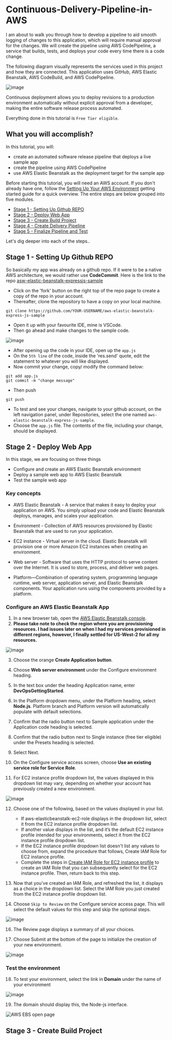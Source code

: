 # Continuous-Delivery-Pipeline-in-AWS
I am about to walk you through how to develop a pipeline to aid smooth logging of changes to this application, which will require manual approval for the changes. We will create the pipeline using AWS CodePipeline, a service that builds, tests, and deploys your code every time there is a code change.

The following diagram visually represents the services used in this project and how they are connected. This application uses GitHub, AWS Elastic Beanstalk, AWS CodeBuild, and AWS CodePipeline.

![image](https://github.com/Elizzy01/Continuous-Delivery-Pipeline-in-AWS/assets/98459984/124cb918-e497-405b-b7ad-2205877d2d45)

Continuous deployment allows you to deploy revisions to a production environment automatically without explicit approval from a developer, making the entire software release process automated.

Everything done in this tutorial is `Free Tier eligible`.

## What you will accomplish?
In this tutorial, you will:
- create an automated software release pipeline that deploys a live sample app
- create the pipeline using AWS CodePipeline
- use AWS Elastic Beanstalk as the deployment target for the sample app

Before starting this tutorial, you will need an AWS account. If you don't already have one, follow the [Setting Up Your AWS Environment](https://aws.amazon.com/getting-started/guides/setup-environment/) getting started guide for a quick overview. The entire steps are below grouped into five modules.

- [Stage 1 - Setting Up Github REPO](#step-1---setting-up-github-repo)
- [Stage 2 - Deploy Web App](#step-2---deploy-web-app)
- [Stage 3 - Create Build Project](#step-3---create-build-project)
- [Stage 4 - Create Delivery Pipeline](#step-4---create-delivery-pipeline)
- [Stage 5 - Finalize Pipeline and Test](#step-5---finalize-pipeline-and-test)

Let's dig deeper into each of the steps..

## Stage 1 - Setting Up Github REPO
So basically my app was already on a github repo. If it were to be a native AWS architecture, we would rather use **CodeCommit**. Here is the link to the repo [asw-elastic-beanstalk-expressjs-sample](https://github.com/aws-samples/aws-elastic-beanstalk-express-js-sample)

- Click on the 'fork' button on the right top of the repo page to create a copy of the repo in your account.
- Thereafter, clone the repository to have a copy on your local machine.
```
git clone https://github.com/YOUR-USERNAME/aws-elastic-beanstalk-express-js-sample
```
- Open it up with your favourite IDE, mine is VSCode.
- Then go ahead and make changes to the sample code.

![image](https://github.com/user-attachments/assets/f17ec920-a281-4d55-ba8c-18ccbf520aca)

- After opening up the code in your IDE, open up the `app.js` 
- On the `5th line` of the code, inside the 'res.send' quote, edit the statement to whatever you will like displayed.
- Now commit your change, copy/ modify the command below:
```
git add app.js
git commit -m "change message"
```
- Then push
```
git push
```
- To test and see your changes, navigate to your github account, on the left navigation panel, under Repositories, select the one named `aws-elastic-beanstalk-express-js-sample`.
- Choose the `app.js` file. The contents of the file, including your change, should be displayed.

## Stage 2 - Deploy Web App 
In this stage, we are focusing on three things
- Configure and create an AWS Elastic Beanstalk environment
- Deploy a sample web app to AWS Elastic Beanstalk
- Test the sample web app

### Key concepts
- AWS Elastic Beanstalk - A service that makes it easy to deploy your application on AWS. You simply upload your code and Elastic Beanstalk deploys, manages, and scales your application.

- Environment - Collection of AWS resources provisioned by Elastic Beanstalk that are used to run your application.

- EC2 instance - Virtual server in the cloud. Elastic Beanstalk will provision one or more Amazon EC2 instances when creating an environment.

- Web server - Software that uses the HTTP protocol to serve content over the Internet. It is used to store, process, and deliver web pages.

- Platform—Combination of operating system, programming language runtime, web server, application server, and Elastic Beanstalk components. Your application runs using the components provided by a platform.

### Configure an AWS Elastic Beanstalk App
1. In a new browser tab, open the [AWS Elastic Beanstalk console](https://console.aws.amazon.com/elasticbeanstalk/home?region=us-west-2#/welcome).
2. **Please take note to check the region where you are provisioning resources. I had issues later on when I had my services provisioned in different regions, however, I finally settled for US-West-2 for all my resources.**

![image](https://github.com/user-attachments/assets/ac5879a1-95d1-403a-bbfc-84b9ebcf8a99)

3. Choose the orange **Create Application button**.
4. Choose **Web server environment** under the Configure environment heading.
5. In the text box under the heading Application name, enter **DevOpsGettingStarted**.
6. In the Platform dropdown menu, under the Platform heading, select **Node.js**. Platform branch and Platform version will automatically populate with default selections.
7. Confirm that the radio button next to Sample application under the Application code heading is selected.
8. Confirm that the radio button next to Single instance (free tier eligible) under the Presets heading is selected.
9. Select Next.
10. On the Configure service access screen, choose **Use an existing service role for Service Role**.

11. For EC2 instance profile dropdown list, the values displayed in this dropdown list may vary, depending on whether your account has previously created a new environment.

![image](https://github.com/user-attachments/assets/20d9e953-acdf-4d71-a6dc-815d943f9fc4)

12. Choose one of the following, based on the values displayed in your list.

      - If aws-elasticbeanstalk-ec2-role displays in the dropdown list, select it from the EC2 instance profile dropdown list.
      - If another value displays in the list, and it’s the default EC2 instance profile intended for your environments, select it from the EC2 instance profile dropdown list.
      - If the EC2 instance profile dropdown list doesn't list any values to choose from, expand the procedure that follows, Create IAM Role for EC2 instance profile.
      - Complete the steps in [Create IAM Role for EC2 instance profile](https://docs.aws.amazon.com/codedeploy/latest/userguide/getting-started-create-iam-instance-profile.html) to create an IAM Role that you can subsequently select for the EC2 instance profile. Then, return back to this step.
    
14. Now that you've created an IAM Role, and refreshed the list, it displays as a choice in the dropdown list. Select the IAM Role you just created from the EC2 instance profile dropdown list.
15. Choose `Skip to Review` on the Configure service access page. This will select the default values for this step and skip the optional steps.

![image](https://github.com/user-attachments/assets/bd88c26e-1624-46b6-9e13-4eb4f7715834)

16. The Review page displays a summary of all your choices.

17. Choose Submit at the bottom of the page to initialize the creation of your new environment.

![image](https://github.com/user-attachments/assets/35db1666-783e-454a-9cc5-ccea05512c27)

### Test the environment
18. To test your environment, select the link in **Domain** under the name of your environment

![image](https://github.com/user-attachments/assets/faf0351c-bb6a-484e-8f0b-1ed4fa0cf609)

19. The domain should display this, the Node-js interface.

![AWS EBS open page](https://github.com/user-attachments/assets/bb05320b-305b-4f81-8930-9f9433f0f415)

## Stage 3 - Create Build Project





 


